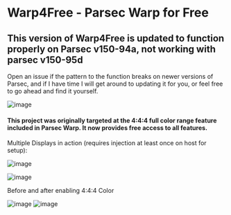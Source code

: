 # Warp4Free - Parsec Warp for Free
## This version of Warp4Free is updated to function properly on Parsec v150-94a, not working with parsec v150-95d
Open an issue if the pattern to the function breaks on newer versions of Parsec, and if I have time I will get around to updating it for you, or feel free to go ahead and find it yourself.

![image](https://github.com/Relyze/Warp4Free/assets/89442807/d0a1e472-dcfb-45a5-8299-1cf2966eb9b2)


#### This project was originally targeted at the 4:4:4 full color range feature included in Parsec Warp. It now provides free access to all features.

Multiple Displays in action (requires injection at least once on host for setup): 

![image](https://user-images.githubusercontent.com/22308762/215609981-14fa8ce0-0f85-400b-9f9c-0458cc911fb9.png)

![image](https://user-images.githubusercontent.com/22308762/207719478-5d71b612-9568-467d-842f-0ef4578ec2a3.png)

Before and after enabling 4:4:4 Color

![image](https://user-images.githubusercontent.com/22308762/207719030-2eb0e384-c1ba-4b08-9803-714d535dde70.png)
![image](https://user-images.githubusercontent.com/22308762/207719037-0892e27b-48c7-4d8a-a5cf-e10ecaf61107.png)
